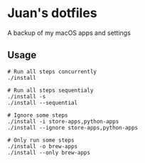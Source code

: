 # Juan's dotfiles
A backup of my macOS apps and settings

## Usage

```
# Run all steps concurrently
./install

# Run all steps sequentialy
./install -s
./install --sequential

# Ignore some steps
./install -i store-apps,python-apps
./install --ignore store-apps,python-apps

# Only run some steps
./install -o brew-apps
./install --only brew-apps
```
